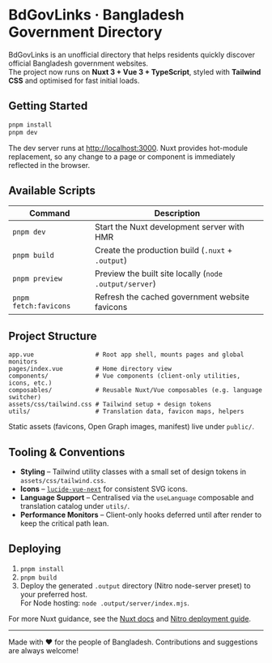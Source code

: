 # BdGovLinks · Bangladesh Government Directory

BdGovLinks is an unofficial directory that helps residents quickly discover official Bangladesh government websites.  
The project now runs on **Nuxt 3 + Vue 3 + TypeScript**, styled with **Tailwind CSS** and optimised for fast initial loads.

## Getting Started

```bash
pnpm install
pnpm dev
```

The dev server runs at [http://localhost:3000](http://localhost:3000). Nuxt provides hot-module replacement, so any change to a page or component is immediately reflected in the browser.

## Available Scripts

| Command          | Description                                                |
| ---------------- | ---------------------------------------------------------- |
| `pnpm dev`       | Start the Nuxt development server with HMR                 |
| `pnpm build`     | Create the production build (`.nuxt` + `.output`)          |
| `pnpm preview`   | Preview the built site locally (`node .output/server`)     |
| `pnpm fetch:favicons` | Refresh the cached government website favicons        |

## Project Structure

```
app.vue                 # Root app shell, mounts pages and global monitors
pages/index.vue         # Home directory view
components/             # Vue components (client-only utilities, icons, etc.)
composables/            # Reusable Nuxt/Vue composables (e.g. language switcher)
assets/css/tailwind.css # Tailwind setup + design tokens
utils/                  # Translation data, favicon maps, helpers
```

Static assets (favicons, Open Graph images, manifest) live under `public/`.

## Tooling & Conventions

- **Styling** – Tailwind utility classes with a small set of design tokens in `assets/css/tailwind.css`.
- **Icons** – [`lucide-vue-next`](https://github.com/lucide-icons/lucide) for consistent SVG icons.
- **Language Support** – Centralised via the `useLanguage` composable and translation catalog under `utils/`.
- **Performance Monitors** – Client-only hooks deferred until after render to keep the critical path lean.

## Deploying

1. `pnpm install`
2. `pnpm build`
3. Deploy the generated `.output` directory (Nitro node-server preset) to your preferred host.  
   For Node hosting: `node .output/server/index.mjs`.

For more Nuxt guidance, see the [Nuxt docs](https://nuxt.com/docs/getting-started/introduction) and [Nitro deployment guide](https://nitro.build/deploy).

---

Made with ❤️ for the people of Bangladesh. Contributions and suggestions are always welcome!
